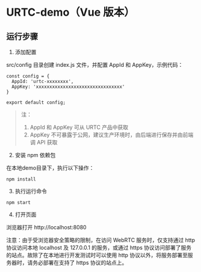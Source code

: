 # URTC-demo（Vue 版本）

## 运行步骤

1. 添加配置

src/config 目录创建 index.js 文件，并配置 AppId 和 AppKey，示例代码：

```
const config = {
  AppId: 'urtc-xxxxxxxx',
  AppKey: 'xxxxxxxxxxxxxxxxxxxxxxxxxxxxxxxx'
}

export default config;
```

> 注：
> 
> 1. AppId 和 AppKey 可从 URTC 产品中获取
> 2. AppKey 不可暴露于公网，建议生产环境时，由后端进行保存并由前端调 API 获取

2. 安装 npm 依赖包   

在本地demo目录下，执行以下操作：    



```
npm install
```

3. 执行运行命令

```
npm start
```

4. 打开页面

浏览器打开 http://localhost:8080

注意：由于受浏览器安全策略的限制，在访问 WebRTC 服务时，仅支持通过 http 协议访问本地 localhost 及 127.0.0.1 的服务，或通过 https 协议访问部署了服务的站点。故除了在本地进行开发测试时可以使用 http 协议以外，将服务部署至服务器时，请务必部署在支持了 https 协议的站点上。
